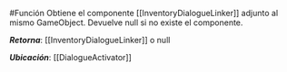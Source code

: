 #Función
Obtiene el componente [[InventoryDialogueLinker]] adjunto al mismo GameObject. Devuelve null si no existe el componente.

**_Retorna_**: [[InventoryDialogueLinker]] o null

**_Ubicación_**: [[DialogueActivator]]